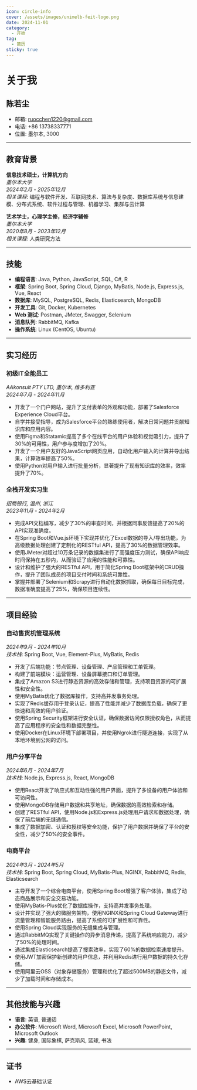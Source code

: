 ```yaml
---
icon: circle-info
cover: /assets/images/unimelb-feit-logo.png
date: 2024-11-01
category:
  - 开始
tag:
  - 简历
sticky: true
---
```


# 关于我

## 陈若尘

- 邮箱: [ruocchen1220@gmail.com](mailto:ruocchen1220@gmail.com)
- 电话: +86 13738337771
- 位置: 墨尔本, 3000

---

## 教育背景

**信息技术硕士，计算机方向**  
*墨尔本大学*  
_2024年2月 - 2025年12月_  
*相关课程*: 编程与软件开发、互联网技术、算法与复杂度、数据库系统与信息建模、分布式系统、软件过程与管理、机器学习、集群与云计算

**艺术学士，心理学主修，经济学辅修**  
*墨尔本大学*  
_2020年8月 - 2023年12月_  
*相关课程*: 人类研究方法

---

## 技能

- **编程语言**: Java, Python, JavaScript, SQL, C#, R
- **框架**: Spring Boot, Spring Cloud, Django, MyBatis, Node.js, Express.js, Vue, React
- **数据库**: MySQL, PostgreSQL, Redis, Elasticsearch, MongoDB
- **开发工具**: Git, Docker, Kubernetes
- **Web 测试**: Postman, JMeter, Swagger, Selenium
- **消息队列**: RabbitMQ, Kafka
- **操作系统**: Linux (CentOS, Ubuntu)

---

## 实习经历

### 初级IT全能员工
*AAkonsult PTY LTD, 墨尔本, 维多利亚*  
_2024年7月 - 2024年11月_
- 开发了一个门户网站，提升了支付表单的外观和功能，部署了Salesforce Experience Cloud平台。
- 自学并接受指导，成为Salesforce平台的熟练使用者，解决日常问题并贡献知识库和应用内容。
- 使用Figma和Statamic提高了多个在线平台的用户体验和视觉吸引力，提升了30%的可用性，用户参与度增加了20%。
- 开发了一个用户友好的JavaScript网页应用，自动化用户输入的计算并导出结果，计算效率提高了50%。
- 使用Python对用户输入进行批量分析，显著提升了现有知识库的效率，效率提升了70%。

### 全栈开发实习生
*招商银行, 温州, 浙江*  
_2023年11月 - 2024年2月_
- 完成API文档编写，减少了30%的审查时间，并根据同事反馈提高了20%的API实现准确度。
- 在Spring Boot和Vue.js环境下实现并优化了Excel数据的导入/导出功能，为高级数据处理创建了定制化的RESTful API，提高了30%的数据管理效率。
- 使用JMeter对超过10万条记录的数据集进行了高强度压力测试，确保API响应时间保持在五秒内，从而验证了应用的性能和可靠性。
- 设计和维护了强大的RESTful API，用于简化Spring Boot框架中的CRUD操作，提升了团队成员的项目交付时间和系统可靠性。
- 掌握并部署了Selenium和Scrapy进行自动化数据抓取，确保每日目标完成，数据准确度提高了25%，确保项目连续性。

---

## 项目经验

### 自动售货机管理系统
_2024年9月 - 2024年10月_  
*技术栈*: Spring Boot, Vue, Element-Plus, MyBatis, Redis
- 开发了后端功能：节点管理、设备管理、产品管理和工单管理。
- 构建了前端模块：运营管理、设备屏幕接口和订单管理。
- 集成了Amazon S3进行静态资源的高效存储和管理，支持项目资源的可扩展性和安全性。
- 使用MyBatis优化了数据库操作，支持高并发事务处理。
- 实现了Redis缓存用于登录认证，提高了性能并减少了数据库负载，确保了更快速和高效的用户验证。
- 使用Spring Security框架进行安全认证，确保数据访问仅限授权角色，从而提高了应用程序的安全性和数据完整性。
- 使用Docker在Linux环境下部署项目，并使用Ngrok进行隧道连接，实现了从本地环境到公网的访问。

### 用户分享平台
_2024年6月 - 2024年7月_  
*技术栈*: Node.js, Express.js, React, MongoDB
- 使用React开发了响应式和互动性强的用户界面，提升了多设备的用户体验和可访问性。
- 使用MongoDB存储用户数据和共享地址，确保数据的高效检索和存储。
- 创建了RESTful API，使用Node.js和Express.js处理用户请求和数据处理，确保了前后端的无缝通信。
- 集成了数据加密、认证和授权等安全功能，保护了用户数据并确保了平台的安全性，减少了50%的安全事件。

### 电商平台
_2024年3月 - 2024年5月_  
*技术栈*: Spring Boot, Spring Cloud, MyBatis-Plus, NGINX, RabbitMQ, Redis, Elasticsearch
- 主导开发了一个综合电商平台，使用Spring Boot增强了客户体验，集成了动态商品展示和安全交易功能。
- 使用MyBatis-Plus优化了数据库操作，支持高并发事务处理。
- 设计并实现了强大的微服务架构，使用NGINX和Spring Cloud Gateway进行流量管理和智能服务路由，提高了系统的可扩展性和可靠性。
- 使用Spring Cloud实现服务的无缝集成与管理。
- 通过RabbitMQ实现了关键操作的异步消息传递，提高了系统响应能力，减少了50%的处理时间。
- 通过集成Elasticsearch提高了搜索效率，实现了60%的数据检索速度提升。
- 使用JWT加密保护新创建的用户信息，并利用Redis进行用户数据的持久化存储。
- 使用阿里云OSS（对象存储服务）管理和优化了超过500MB的静态文件，减少了加载时间和存储成本。

---

## 其他技能与兴趣

- **语言**: 英语, 普通话
- **办公软件**: Microsoft Word, Microsoft Excel, Microsoft PowerPoint, Microsoft Outlook
- **兴趣**: 健身, 国际象棋, 萨克斯风, 篮球, 书法

---

## 证书

- AWS云基础认证

